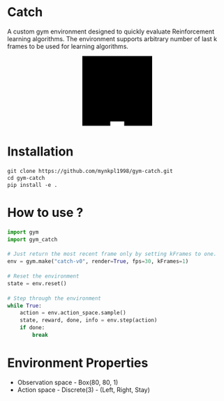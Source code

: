 # Catch

A custom gym environment designed to quickly evaluate Reinforcement learning algorithms. The environment supports arbitrary number of last k frames to be used for learning algorithms.

<div align="center">
    <img src="images/resized.gif">
</div>

# Installation
```
git clone https://github.com/mynkpl1998/gym-catch.git
cd gym-catch 
pip install -e .
```

# How to use ?
```python
import gym
import gym_catch

# Just return the most recent frame only by setting kFrames to one.
env = gym.make("catch-v0", render=True, fps=30, kFrames=1)

# Reset the environment
state = env.reset()

# Step through the environment
while True:
    action = env.action_space.sample()
    state, reward, done, info = env.step(action)
    if done:
        break
```

# Environment Properties
* Observation space - Box(80, 80, 1)
* Action space - Discrete(3) - (Left, Right, Stay)

